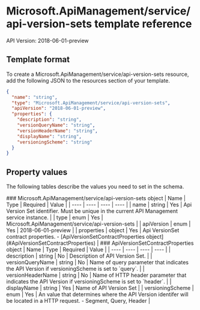 # Microsoft.ApiManagement/service/api-version-sets template reference
API Version: 2018-06-01-preview
## Template format

To create a Microsoft.ApiManagement/service/api-version-sets resource, add the following JSON to the resources section of your template.

```json
{
  "name": "string",
  "type": "Microsoft.ApiManagement/service/api-version-sets",
  "apiVersion": "2018-06-01-preview",
  "properties": {
    "description": "string",
    "versionQueryName": "string",
    "versionHeaderName": "string",
    "displayName": "string",
    "versioningScheme": "string"
  }
}
```
## Property values

The following tables describe the values you need to set in the schema.

<a id="Microsoft.ApiManagement/service/api-version-sets" />
### Microsoft.ApiManagement/service/api-version-sets object
|  Name | Type | Required | Value |
|  ---- | ---- | ---- | ---- |
|  name | string | Yes | Api Version Set identifier. Must be unique in the current API Management service instance. |
|  type | enum | Yes | Microsoft.ApiManagement/service/api-version-sets |
|  apiVersion | enum | Yes | 2018-06-01-preview |
|  properties | object | Yes | Api VersionSet contract properties. - [ApiVersionSetContractProperties object](#ApiVersionSetContractProperties) |


<a id="ApiVersionSetContractProperties" />
### ApiVersionSetContractProperties object
|  Name | Type | Required | Value |
|  ---- | ---- | ---- | ---- |
|  description | string | No | Description of API Version Set. |
|  versionQueryName | string | No | Name of query parameter that indicates the API Version if versioningScheme is set to `query`. |
|  versionHeaderName | string | No | Name of HTTP header parameter that indicates the API Version if versioningScheme is set to `header`. |
|  displayName | string | Yes | Name of API Version Set |
|  versioningScheme | enum | Yes | An value that determines where the API Version identifer will be located in a HTTP request. - Segment, Query, Header |

